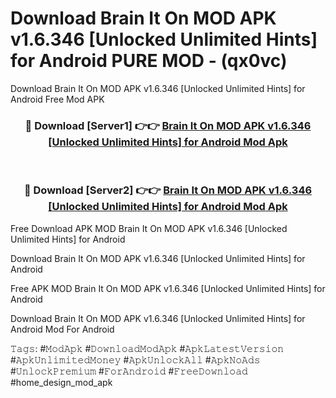 # Download Brain It On MOD APK v1.6.346 [Unlocked Unlimited Hints] for Android PURE MOD - (qx0vc)
Download Brain It On MOD APK v1.6.346 [Unlocked Unlimited Hints] for Android Free Mod APK

<div align="center">
<h3>🔴 Download [Server1] 👉👉 <a href="https://apk-comot.site?title=Brain_It_On_MOD_APK_v1.6.346_[Unlocked_Unlimited_Hints]_for_Android">Brain It On MOD APK v1.6.346 [Unlocked Unlimited Hints] for Android Mod Apk</a></h3><br>

<h3>🔴 Download [Server2] 👉👉 <a href="https://apk-comot.site?title=Brain_It_On_MOD_APK_v1.6.346_[Unlocked_Unlimited_Hints]_for_Android">Brain It On MOD APK v1.6.346 [Unlocked Unlimited Hints] for Android Mod Apk</a></h3>
</div>


Free Download APK MOD Brain It On MOD APK v1.6.346 [Unlocked Unlimited Hints] for Android

Download Brain It On MOD APK v1.6.346 [Unlocked Unlimited Hints] for Android 

Free APK MOD Brain It On MOD APK v1.6.346 [Unlocked Unlimited Hints] for Android 

Download Brain It On MOD APK v1.6.346 [Unlocked Unlimited Hints] for Android Mod For Android

𝚃𝚊𝚐𝚜: #𝙼𝚘𝚍𝙰𝚙𝚔 #𝙳𝚘𝚠𝚗𝚕𝚘𝚊𝚍𝙼𝚘𝚍𝙰𝚙𝚔 #𝙰𝚙𝚔𝙻𝚊𝚝𝚎𝚜𝚝𝚅𝚎𝚛𝚜𝚒𝚘𝚗 #𝙰𝚙𝚔𝚄𝚗𝚕𝚒𝚖𝚒𝚝𝚎𝚍𝙼𝚘𝚗𝚎𝚢 #𝙰𝚙𝚔𝚄𝚗𝚕𝚘𝚌𝚔𝙰𝚕𝚕 #𝙰𝚙𝚔𝙽𝚘𝙰𝚍𝚜 #𝚄𝚗𝚕𝚘𝚌𝚔𝙿𝚛𝚎𝚖𝚒𝚞𝚖 #𝙵𝚘𝚛𝙰𝚗𝚍𝚛𝚘𝚒𝚍 #𝙵𝚛𝚎𝚎𝙳𝚘𝚠𝚗𝚕𝚘𝚊𝚍 #home_design_mod_apk